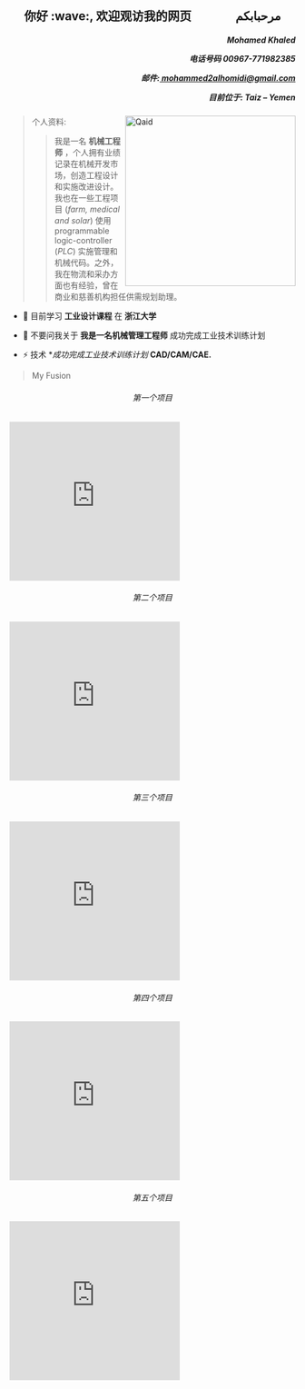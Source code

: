 <h2 align="center"> 你好 :wave:,  欢迎观访我的网页 &emsp; &emsp; &emsp;مرحبابكم </h2> 
<!-- <h1 align="center"> مرحبابكم pre></h1>-->
<h5 align="right"><p>Mohamed Khaled</p><p>电话号码 00967-771982385</p> 
<p>邮件:<a href = "mohammed2alhomidi@gmail.com"> mohammed2alhomidi@gmail.com</a> </p> <p align = "right"> 目前位于: Taiz – Yemen </h3>
<img align="right" alt="Qaid" width="300" src="img/qiad.jpg">

> 个人资料:
 >> 我是一名  **机械工程师** ，个人拥有业绩记录在机械开发市场，创造工程设计和实施改进设计。我也在一些工程项目 (*farm, medical and solar*) 使用programmable logic-controller (*PLC*) 实施管理和机械代码。之外，我在物流和采办方面也有经验，曾在商业和慈善机构担任供需规划助理。 


- 🌱 目前学习 **工业设计课程** 在 **浙江大学**

- 💬 不要问我关于 **我是一名机械管理工程师** 成功完成工业技术训练计划

- ⚡ 技术 **成功完成工业技术训练计划* **CAD/CAM/CAE.**

> My Fusion
<h6><p align = "center"> 第一个项目 </p></h6>
 <iframe src="https://myhub.autodesk360.com/ue28cacf9/shares/public/SH35dfcQT936092f0e435cec0a7e0859d738?mode=embed" width="300"  height="280" allowfullscreen="true" webkitallowfullscreen="true" mozallowfullscreen="true"  frameborder="0"></iframe>
 

<h6><p align = "center"> 第二个项目</p></h6>
 <iframe src="https://myhub.autodesk360.com/ue28cacf9/shares/public/SH35dfcQT936092f0e43b14627f50a6167e7?mode=embed" width="300" height="280" allowfullscreen="true" webkitallowfullscreen="true" mozallowfullscreen="true"  frameborder="0"></iframe>

<h6><p align = "center"> 第三个项目</p></h6>
 <iframe src="https://myhub.autodesk360.com/ue28cacf9/shares/public/SH35dfcQT936092f0e43d85e7386252b1c3f?mode=embed" width="300"  height="280" allowfullscreen="true" webkitallowfullscreen="true" mozallowfullscreen="true"  frameborder="0"></iframe>

<h6><p align = "center"> 第四个项目</p></h6>
 <iframe src="https://myhub.autodesk360.com/ue28cacf9/shares/public/SH35dfcQT936092f0e438b6df135e4543ec0?mode=embed" width="300"  height="280" allowfullscreen="true" webkitallowfullscreen="true" mozallowfullscreen="true"  frameborder="0"></iframe>
 
<h6><p align = "center"> 第五个项目</p></h6>
 <iframe src="https://myhub.autodesk360.com/ue28cacf9/shares/public/SH35dfcQT936092f0e43151843a200cf47dd?mode=embed" width="300" height="280" allowfullscreen="true" webkitallowfullscreen="true" mozallowfullscreen="true"  frameborder="0"></iframe>